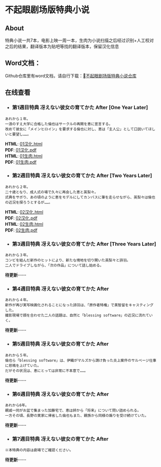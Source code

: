 # 不起眼剧场版特典小说
## About
特典小说一共7本，电影上映一周一本，生肉为小说扫描之后经过识别+人工校对之后的结果，翻译版本为贴吧等找的翻译版本，保留汉化信息
## Word文档：
Github仓库里有word文档，请自行下载：[不起眼剧场版特典小说仓库](https://github.com/savvym/saenai-movie-novelty)  
## 在线查看
+ ### 第1週目特典 冴えない彼女の育てかた After [One Year Later]  
```
あれから１年。
一浪のすえ大学に合格した倫也はサークルの再開を恵に宣言する。
改めて彼女に「メインヒロイン」を要求する倫也に対し、恵は「主人公」として口説いてほしいと要望し……。  
```
**HTML**: [01汉化.html](https://zhanghd.tech/saenai-movie-novelty/One-Year-Later/cn01.html)  
**PDF**: [01汉化.pdf](https://zhanghd.tech/saenai-movie-novelty/One-Year-Later/cn01.pdf)  
**HTML**: [01生肉.html](https://zhanghd.tech/saenai-movie-novelty/One-Year-Later/01.html)  
**PDF**: [01生肉.pdf](https://zhanghd.tech/saenai-movie-novelty/One-Year-Later/01.pdf)  
+ ### 第2週目特典 冴えない彼女の育てかた After [Two Years Later]  
```
あれから２年。
二十歳となり、成人式の場で久々に再会した恵と英梨々。
式典をサボり、あの頃のように恵をモデルにしてカンバスに筆を走らせながら、英梨々は倫也の近況を探ろうとするが……。  
```  
**HTML**: [02汉化.html](https://zhanghd.tech/saenai-movie-novelty/Two-Years-Later/cn02.html)   
**PDF**: [02汉化.pdf](https://zhanghd.tech/saenai-movie-novelty/Two-Years-Later/cn02.pdf)  
**HTML**: [02生肉.html](https://zhanghd.tech/saenai-movie-novelty/Two-Years-Later/02.html)  
**PDF**: [02生肉.pdf](https://zhanghd.tech/saenai-movie-novelty/Two-Years-Later/02.pdf)   
+ ### 第3週目特典 冴えない彼女の育てかた After [Three Years Later]
```
あれから３年。
コンビを組んだ新作のヒットにより、新たな境地を切り開いた英梨々と詩羽。
二人でドライブしながら、「次の作品」について話し始める。  
```  
**待更新······**  
+ ### 第4週目特典 冴えない彼女の育てかた After 
```
あれから４年。
新作が再び実写映画化されることになった詩羽は、「原作者特権」で美智留をキャスティングした。
撮影現場で顔を合わせた二人の話題は、自然と「blessing software」の近況に流れていく。  
```  
**待更新······**  
+ ### 第5週目特典 冴えない彼女の育てかた After 
```
あれから５年。
倫也ら「blessing software」は、伊織がマルズから請け負った炎上案件のサルベージ仕事に悲鳴を上げていた。
だがその状況は、恵にとっては非常に不本意で……。  
```  
**待更新······**  
+ ### 第6週目特典 冴えない彼女の育てかた After 
```
あれから6年。
親戚一同がお盆で集まった加藤宅で、恵は姉から「将来」について問い詰められる。
一方その頃、長野の実家に帰省した倫也もまた、親族から同様の煽りを受け続けていた。  
```  
**待更新······**  
+ ### 第7週目特典 冴えない彼女の育てかた After 
```
※本特典の内容は劇場でご確認ください。  
```  
**待更新······**  
